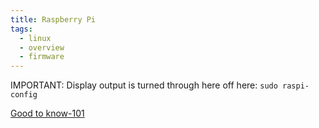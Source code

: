 ```yaml
---
title: Raspberry Pi
tags:
  - linux
  - overview
  - firmware
---
```

IMPORTANT: Display output is turned through here off here: `sudo raspi-config`

[Good to know-101](Good%20to%20know-101.md)
